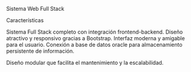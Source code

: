 Sistema Web Full Stack

Características

Sistema Full Stack completo con integración frontend-backend.
Diseño atractivo y responsivo gracias a Bootstrap.
Interfaz moderna y amigable para el usuario.
Conexión a base de datos oracle para almacenamiento persistente de información.

Diseño modular que facilita el mantenimiento y la escalabilidad.
